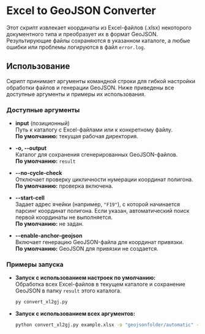 # Excel to GeoJSON Converter

Этот скрипт извлекает координаты из Excel-файлов (.xlsx) некоторого документного типа и преобразует их в формат GeoJSON. Результирующие файлы сохраняются в указанном каталоге, а любые ошибки или проблемы логируются в файл `error.log`.

## Использование

Скрипт принимает аргументы командной строки для гибкой настройки обработки файлов и генерации GeoJSON. Ниже приведены все доступные аргументы и примеры их использования.

### Доступные аргументы

- **input** (позиционный)  
  Путь к каталогу с Excel-файлами или к конкретному файлу.  
  **По умолчанию:** текущая рабочая директория.

- **-o, --output**  
  Каталог для сохранения сгенерированных GeoJSON-файлов.  
  **По умолчанию:** `result`

- **--no-cycle-check**  
  Отключает проверку цикличности нумерации координат полигона.  
  **По умолчанию:** проверка включена.

- **--start-cell**  
  Задает адрес ячейки (например, `"F19"`), с которой начинается парсинг координат полигона. Если указан, автоматический поиск первой координаты не выполняется.  
  **По умолчанию:** не задан.

- **--enable-anchor-geojson**  
  Включает генерацию GeoJSON-файла для координат привязки.  
  **По умолчанию:** GeoJSON для привязки не создается.

### Примеры запуска

- **Запуск с использованием настроек по умолчанию:**  
  Обработка всех Excel-файлов в текущем каталоге и сохранение GeoJSON в папку `result` этого каталога.
  ```bash
  py convert_xl2gj.py
- **Запуск с использованием всех аргументов:**  
  ```bash
  python convert_xl2gj.py example.xlsx -o "geojsonfolder/automatic" --enable-anchor-geojson --start-cell F5 --no-cycle-check

